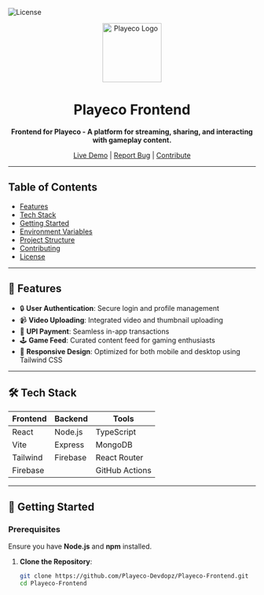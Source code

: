 ![License](https://img.shields.io/badge/License-GPL%20v3-blue.svg)

<div align="center">
  <img src="[https://your-logo-url.com/logo.png](https://avatars.githubusercontent.com/u/176520355?v=4&size=64)" alt="Playeco Logo" width="120">
  <h1>Playeco Frontend</h1>
  <p>
    <strong>Frontend for Playeco - A platform for streaming, sharing, and interacting with gameplay content.</strong>
  </p>
  <p>
    <a href="https://playeco.live">Live Demo</a> |
    <a href="https://github.com/Playeco-Devdopz/Playeco-Frontend/issues">Report Bug</a> |
    <a href="#contributing">Contribute</a>
  </p>
</div>

---

## Table of Contents

- [Features](#features)
- [Tech Stack](#tech-stack)
- [Getting Started](#getting-started)
- [Environment Variables](#environment-variables)
- [Project Structure](#project-structure)
- [Contributing](#contributing)
- [License](#license)

---

## 🌟 Features

- 🔒 **User Authentication**: Secure login and profile management
- 📹 **Video Uploading**: Integrated video and thumbnail uploading
- 💸 **UPI Payment**: Seamless in-app transactions
- 🕹 **Game Feed**: Curated content feed for gaming enthusiasts
- 🎨 **Responsive Design**: Optimized for both mobile and desktop using Tailwind CSS

---

## 🛠️ Tech Stack

<div align="center">

| Frontend  | Backend  | Tools          |
| --------- | -------- | -------------- |
| React     | Node.js  | TypeScript     |
| Vite      | Express  | MongoDB        |
| Tailwind  | Firebase | React Router   |
| Firebase  |          | GitHub Actions |

</div>

---

## 🚀 Getting Started

### Prerequisites

Ensure you have **Node.js** and **npm** installed.

1. **Clone the Repository**:
   ```bash
   git clone https://github.com/Playeco-Devdopz/Playeco-Frontend.git
   cd Playeco-Frontend
